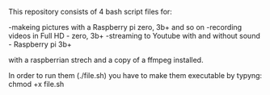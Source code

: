 This repository consists of 4 bash script files for:

-makeing pictures with a Raspberry pi zero, 3b+ and so on
-recording videos in Full HD - zero, 3b+
-streaming to Youtube with and without sound - Raspberry pi 3b+

with a raspberrian strech and a copy of a ffmpeg installed.

In order to run them (./file.sh) you have to make them executable by typyng: chmod +x file.sh
